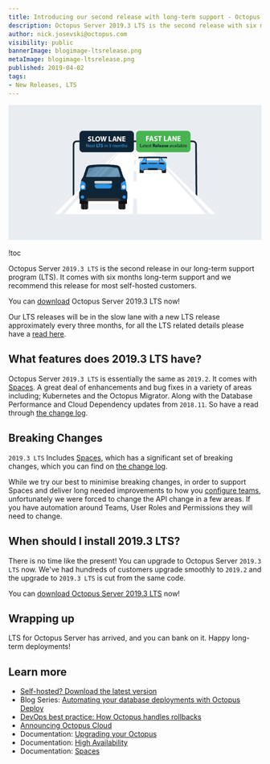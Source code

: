 ```yaml
---
title: Introducing our second release with long-term support - Octopus Server 2019.3 LTS
description: Octopus Server 2019.3 LTS is the second release with six months of long-term support. We recommend this release for most self-hosted customers.
author: nick.josevski@octopus.com
visibility: public
bannerImage: blogimage-ltsrelease.png
metaImage: blogimage-ltsrelease.png
published: 2019-04-02
tags:
- New Releases, LTS
---
```


![Cars on slow lane and fast lane](blogimage-ltsrelease.png)

!toc

Octopus Server `2019.3 LTS` is the second release in our long-term support program (LTS). It comes with six months long-term support and we recommend this release for most self-hosted customers.

You can [download](https://octopus.com/downloads) Octopus Server 2019.3 LTS now!

Our LTS releases will be in the slow lane with a new LTS release approximately every three months, for all the LTS related details please have a [read here](https://octopus.com/docs/administration/upgrading/long-term-support).

## What features does 2019.3 LTS have?

Octopus Server `2019.3 LTS` is essentially the same as `2019.2`. It comes with [Spaces](https://octopus.com/blog/octopus-release-2019.1). A great deal of enhancements and bug fixes in a variety of areas including; Kubernetes and the Octopus Migrator. Along with the Database Performance and Cloud Dependency updates from `2018.11`. So have a read through [the change log](https://octopus.com/downloads/compare?from=2018.10.5&to=2019.2.8).

## Breaking Changes

`2019.3 LTS` Includes [Spaces](https://octopus.com/spaces), which has a significant set of breaking changes, which you can find on [the change log](https://octopus.com/downloads/compare?from=2018.10.5&to=2019.2.8).

While we try our best to minimise breaking changes, in order to support Spaces and deliver long needed improvements to how you [configure teams](https://octopus.com/blog/team-configuration-improvements), unfortunately we were forced to change the API change in a few areas. If you have automation around Teams, User Roles and Permissions they will need to change.

## When should I install 2019.3 LTS?

There is no time like the present! You can upgrade to Octopus Server `2019.3 LTS` now. We've had hundreds of customers upgrade smoothly to `2019.2` and the upgrade to `2019.3 LTS` is cut from the same code.

You can [download Octopus Server 2019.3 LTS](https://octopus.com/downloads) now!

## Wrapping up

LTS for Octopus Server has arrived, and you can bank on it. Happy long-term deployments!

## Learn more

* [Self-hosted? Download the latest version](https://hubs.ly/H0gCMqJ0)
* Blog Series: [Automating your database deployments with Octopus Deploy](https://hubs.ly/H0gCMRR0)
* [DevOps best practice: How Octopus handles rollbacks](https://hubs.ly/H0gCMRX0)
* [Announcing Octopus Cloud](https://hubs.ly/H0gCMqM0)
* Documentation: [Upgrading your Octopus](https://hubs.ly/H0gCMS40)
* Documentation: [High Availability](https://hubs.ly/H0gCMqN0)
* Documentation: [Spaces](https://hubs.ly/H0gCMSb0)
